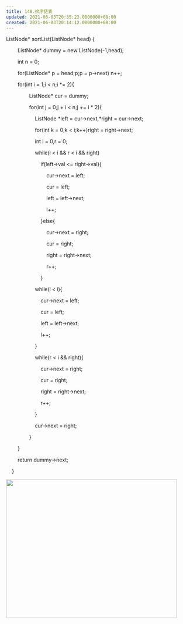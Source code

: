 ```yaml
---
title: 148.排序链表
updated: 2021-06-03T20:35:23.0000000+08:00
created: 2021-06-03T20:14:12.0000000+08:00
---
```


ListNode\* sortList(ListNode\* head) {

        ListNode\* dummy = new ListNode(-1,head);

        int n = 0;

        for(ListNode\* p = head;p;p = p->next) n++;

        for(int i = 1;i \< n;i \*= 2){

                ListNode\* cur = dummy;

                for(int j = 0;j + i \< n;j += i \* 2){

                    ListNode \*left = cur->next,\*right = cur->next;

                    for(int k = 0;k \< i;k++)right = right->next;

                    int l = 0,r = 0;

                    while(l \< i && r \< i && right)

                        if(left->val \<= right->val){

                            cur->next = left;

                            cur = left;

                            left = left->next;

                            l++;

                        }else{

                            cur->next = right;

                            cur = right;

                            right = right->next;

                            r++;

                        }

                    while(l \< i){

                        cur->next = left;

                        cur = left;

                        left = left->next;

                        l++;

                    }

                    while(r \< i && right){

                        cur->next = right;

                        cur = right;

                        right = right->next;

                        r++;

                    }

                    cur->next = right;

                }    

        }

        return dummy->next;

    }

<img src="C:\Users\82772\AppData\Local\Temp\yifan&#39;s Notebook\pandoc/media/image1.png" style="width:4.86458in;height:3.9375in" />
